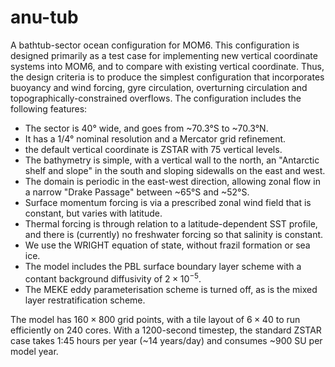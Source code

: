 # anu-tub
A bathtub-sector ocean configuration for MOM6.
This configuration is designed primarily as a test case for implementing new vertical coordinate systems into MOM6, and to compare with existing vertical coordinate.
Thus, the design criteria is to produce the simplest configuration that incorporates buoyancy and wind forcing, gyre circulation, overturning circulation and topographically-constrained overflows.
The configuration includes the following features:
* The sector is 40° wide, and goes from ~70.3°S to ~70.3°N.
* It has a 1/4° nominal resolution and a Mercator grid refinement.
* the default vertical coordinate is ZSTAR with 75 vertical levels.
* The bathymetry is simple, with a vertical wall to the north, an "Antarctic shelf and slope" in the south and sloping sidewalls on the east and west.
* The domain is periodic in the east-west direction, allowing zonal flow in a narrow "Drake Passage" between ~65°S and ~52°S.
* Surface momentum forcing is via a prescribed zonal wind field that is constant, but varies with latitude.
* Thermal forcing is through relation to a latitude-dependent SST profile, and there is (currently) no freshwater forcing so that salinity is constant. 
* We use the WRIGHT equation of state, without frazil formation or sea ice.
* The model includes the PBL surface boundary layer scheme with a contant background diffusivity of $2 \times 10^{-5}$.
* The MEKE eddy parameterisation scheme is turned off, as is the mixed layer restratification scheme.

The model has $160 \times 800$ grid points, with a tile layout of $6 \times 40$ to run efficiently on 240 cores.
With a 1200-second timestep, the standard ZSTAR case takes 1:45 hours per year (~14 years/day) and consumes ~900 SU per model year.

